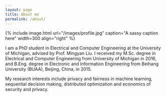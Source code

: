 ```yaml
---
layout: page
title: About me
permalink: /about/
---
```


{% include image.html url="/images/profile.jpg" caption="A sassy caption here" width=300 align="right" %}

I am a PhD student in Electrical and Computer Engineering at the University of Michigan, advised by Prof. Mingyan Liu. I received my M.Sc. degree in Electrical and Computer Engineering from University of Michigan in 2016, and B.Eng. degree in Electronic and Information Engineering from Beihang University (BUAA), Beijing, China, in 2015.

My research interests include privacy and fairness in machine learning, sequential decision making, distributed optimization and economics of security and privacy.